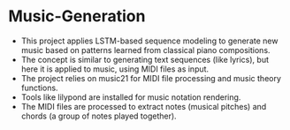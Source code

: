 # Music-Generation

- This project applies LSTM-based sequence modeling to generate new music based on patterns learned from classical piano compositions.
- The concept is similar to generating text sequences (like lyrics), but here it is applied to music, using MIDI files as input.
- The project relies on music21 for MIDI file processing and music theory functions.
- Tools like lilypond are installed for music notation rendering.
- The MIDI files are processed to extract notes (musical pitches) and chords (a group of notes played together).
